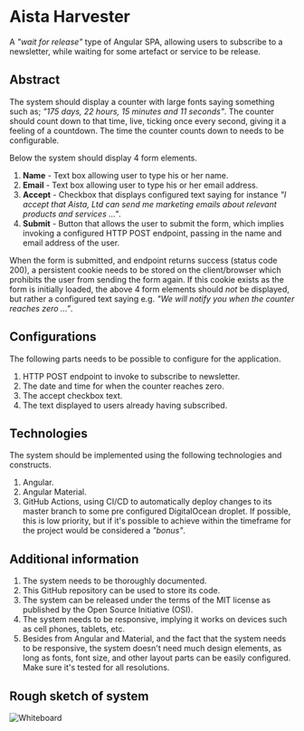
# Aista Harvester

A _"wait for release"_ type of Angular SPA, allowing users to subscribe to a newsletter, while waiting
for some artefact or service to be release.

## Abstract

The system should display a counter with large fonts saying something such as; _"175 days, 22 hours, 15 minutes and 11 seconds"_.
The counter should count down to that time, live, ticking once every second, giving it a feeling of a countdown. The time
the counter counts down to needs to be configurable.

Below the system should display 4 form elements.

1. **Name** - Text box allowing user to type his or her name.
2. **Email** - Text box allowing user to type his or her email address.
3. **Accept** - Checkbox that displays configured text saying for instance _"I accept that Aista, Ltd can send me marketing emails about relevant products and services ..."_.
4. **Submit** - Button that allows the user to submit the form, which implies invoking a configured HTTP POST endpoint, passing in the name and email address of the user.

When the form is submitted, and endpoint returns success (status code 200), a persistent cookie needs to be stored on the client/browser
which prohibits the user from sending the form again. If this cookie exists as the form is initially loaded, the above 4 form elements
should _not_ be displayed, but rather a configured text saying e.g. _"We will notify you when the counter reaches zero ..."_.

## Configurations

The following parts needs to be possible to configure for the application.

1. HTTP POST endpoint to invoke to subscribe to newsletter.
2. The date and time for when the counter reaches zero.
3. The accept checkbox text.
4. The text displayed to users already having subscribed.

## Technologies

The system should be implemented using the following technologies and constructs.

1. Angular.
2. Angular Material.
3. GitHub Actions, using CI/CD to automatically deploy changes to its master branch to some pre configured DigitalOcean droplet. If possible, this is low priority, but if it's possible to achieve within the timeframe for the project would be considered a _"bonus"_.

## Additional information

1. The system needs to be thoroughly documented.
2. This GitHub repository can be used to store its code.
3. The system can be released under the terms of the MIT license as published by the Open Source Initiative (OSI).
4. The system needs to be responsive, implying it works on devices such as cell phones, tablets, etc.
5. Besides from Angular and Material, and the fact that the system needs to be responsive, the system doesn't need much design elements, as long as fonts, font size, and other layout parts can be easily configured. Make sure it's tested for all resolutions.

## Rough sketch of system

![Whiteboard](https://raw.githubusercontent.com/polterguy/aista.harvester/master/resources/whiteboard.jpg)

